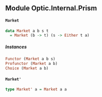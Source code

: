 ## Module Optic.Internal.Prism

#### `Market`

``` purescript
data Market a b s t
  = Market (b -> t) (s -> Either t a)
```

##### Instances
``` purescript
Functor (Market a b s)
Profunctor (Market a b)
Choice (Market a b)
```

#### `Market'`

``` purescript
type Market' a = Market a a
```


